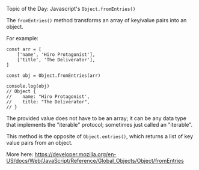 Topic of the Day: Javascript's `Object.fromEntries()`

The `fromEntries()` method transforms an array of key/value pairs into an object.

For example:

```
const arr = [
    ['name', 'Hiro Protagonist'],
    ['title', 'The Deliverator'],
]

const obj = Object.fromEntries(arr)

console.log(obj)
// Object {
//    name: "Hiro Protagonist',
//    title: "The Deliverator",
// }
```

The provided value does not have to be an array; it can be any data type that implements the "iterable" protocol; sometimes just called an "iterable".

This method is the opposite of `Object.entries()`, which returns a list of key value pairs from an object.

More here:
https://developer.mozilla.org/en-US/docs/Web/JavaScript/Reference/Global_Objects/Object/fromEntries

